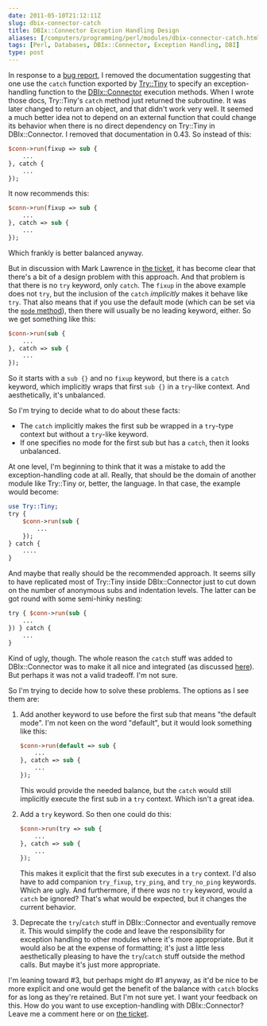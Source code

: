 ```yaml
--- 
date: 2011-05-10T21:12:11Z
slug: dbix-connector-catch
title: DBIx::Connector Exception Handling Design
aliases: [/computers/programming/perl/modules/dbix-connector-catch.html]
tags: [Perl, Databases, DBIx::Connector, Exception Handling, DBI]
type: post
---
```


In response to a [bug report], I removed the documentation suggesting that one
use the `catch` function exported by [Try::Tiny] to specify an
exception-handling function to the [DBIx::Connector] execution methods. When I
wrote those docs, Try::Tiny's `catch` method just returned the subroutine. It
was later changed to return an object, and that didn't work very well. It seemed
a much better idea not to depend on an external function that could change its
behavior when there is no direct dependency on Try::Tiny in DBIx::Connector. I
removed that documentation in 0.43. So instead of this:

``` perl
$conn->run(fixup => sub {
    ...
}, catch {
    ...
});
```

It now recommends this:

``` perl
$conn->run(fixup => sub {
    ...
}, catch => sub {
    ...
});
```

Which frankly is better balanced anyway.

But in discussion with Mark Lawrence in [the ticket][bug report], it has become
clear that there's a bit of a design problem with this approach. And that
problem is that there is no `try` keyword, only `catch`. The `fixup` in the
above example does not `try`, but the inclusion of the `catch` *implicitly*
makes it behave like `try`. That also means that if you use the default mode
(which can be set via the [`mode` method]), then there will usually be no
leading keyword, either. So we get something like this:

``` perl
$conn->run(sub {
    ...
}, catch => sub {
    ...
});
```

So it starts with a `sub {}` and no `fixup` keyword, but there is a `catch`
keyword, which implicitly wraps that first `sub {}` in a `try`-like context. And
aesthetically, it's unbalanced.

So I'm trying to decide what to do about these facts:

-   The `catch` implicitly makes the first sub be wrapped in a `try`-type
    context but without a `try`-like keyword.
-   If one specifies no mode for the first sub but has a `catch`, then it looks
    unbalanced.

At one level, I'm beginning to think that it was a mistake to add the
exception-handling code at all. Really, that should be the domain of another
module like Try::Tiny or, better, the language. In that case, the example would
become:

``` perl
use Try::Tiny;
try {
    $conn->run(sub {
        ...
    });
} catch {
    ....
}
```

And maybe that really should be the recommended approach. It seems silly to have
replicated most of Try::Tiny inside DBIx::Connector just to cut down on the
number of anonymous subs and indentation levels. The latter can be got round
with some semi-hinky nesting:

``` perl
try { $conn->run(sub {
    ...
}) } catch {
    ...
}
```

Kind of ugly, though. The whole reason the `catch` stuff was added to
DBIx::Connector was to make it all nice and integrated (as discussed [here]).
But perhaps it was not a valid tradeoff. I'm not sure.

So I'm trying to decide how to solve these problems. The options as I see them
are:

1.  Add another keyword to use before the first sub that means "the default
    mode". I'm not keen on the word "default", but it would look something like
    this:

    ``` perl
    $conn->run(default => sub {
        ...
    }, catch => sub {
        ...
    });
    ```

    This would provide the needed balance, but the `catch` would still
    implicitly execute the first sub in a `try` context. Which isn't a great
    idea.

2.  Add a `try` keyword. So then one could do this:

    ``` perl
    $conn->run(try => sub {
        ...
    }, catch => sub {
        ...
    });
    ```

    This makes it explicit that the first sub executes in a `try` context. I'd
    also have to add companion `try_fixup`, `try_ping`, and `try_no_ping`
    keywords. Which are ugly. And furthermore, if there *was* no `try` keyword,
    would a `catch` be ignored? That's what would be expected, but it changes
    the current behavior.

3.  Deprecate the `try`/`catch` stuff in DBIx::Connector and eventually remove
    it. This would simplify the code and leave the responsibility for exception
    handling to other modules where it's more appropriate. But it would also be
    at the expense of formatting; it's just a little less aesthetically pleasing
    to have the `try`/`catch` stuff outside the method calls. But maybe it's
    just more appropriate.

I'm leaning toward \#3, but perhaps might do \#1 anyway, as it'd be nice to be
more explicit and one would get the benefit of the balance with `catch` blocks
for as long as they're retained. But I'm not sure yet. I want your feedback on
this. How do you want to use exception-handling with DBIx::Connector? Leave me a
comment here or on [the ticket].

  [bug report]: http://rt.cpan.org/Ticket/Display.html?id=65196
  [Try::Tiny]: http://search.cpan.org/perldoc?Try::Tiny
  [DBIx::Connector]: http://search.cpan.org/perldoc?DBIx::Connector
  [`mode` method]: http://search.cpan.org/dist/DBIx-Connector/lib/DBIx/Connector.pm#mode
  [here]: https://github.com/theory/dbix-connector/issues/3
  [the ticket]: https://rt.cpan.org/Ticket/Display.html?id=65196
